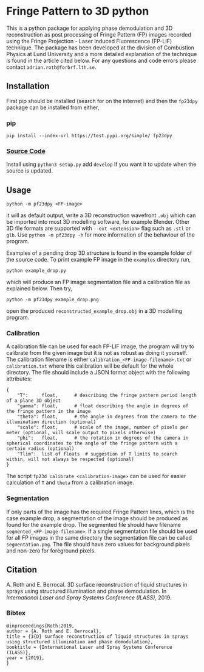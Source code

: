 # Fringe Pattern to 3D python
This is a python package for applying phase demodulation and 3D reconstruction as post processing of Fringe Pattern (FP) images recorded using the Fringe Projection - Laser Induced Fluorescence (FP-LIF) technique.
The package has been developed at the division of Combustion Physics at Lund University and a more detailed explanation of the technique is found in the article cited below.
For any questions and code errors please contact `adrian.roth@forbrf.lth.se`.

## Installation
First pip should be installed (search for on the internet) and then the `fp23dpy` package can be installed from either,

### pip
```
pip install --index-url https://test.pypi.org/simple/ fp23dpy
```


### [Source Code](https://data.spray-imaging.com/packages/fp23dpy)
Install using `python3 setup.py` add `develop` if you want it to update when the source is updated.


## Usage
```
python -m pf23dpy <FP-image>
```
it will as default output, write a 3D reconstruction wavefront `.obj` which can be imported into most 3D modelling software, for example Blender.
Other 3D file formats are supported with `--ext <extension>` flag such as `.stl` or `glb`.
Use `python -m pf23dpy -h` for more information of the behaviour of the program.

Examples of a pending drop 3D structure is found in the example folder of the source code.
To print example FP image in the `examples` directory run,
```
python example_drop.py
```
which will produce an FP image segmentation file and a calibration file as explained below.
Then try,
```
python -m pf23dpy example_drop.png
```
open the produced `reconstructed_example_drop.obj` in a 3D modelling program.

### Calibration
A calibration file can be used for each FP-LIF image, the program will try to calibrate from the given image but it is not as robust as doing it yourself.
The calibration filename is either `calibration_<FP-image-filename>.txt` or `calibration.txt` where this calibration will be default for the whole directory.
The file should include a JSON format object with the following attributes:
```
{
	"T":     float,		 # describing the fringe pattern period length of a plane 3D object
	"gamma": float,		 # float describing the angle in degrees of the fringe pattern in the image
	"theta": float,	 	 # the angle in degrees from the camera to the illumination direction (optional)
	"scale": float,  	 # scale of the image, number of pixels per meter (optional, will scale output to pixels otherwise)
	"phi":   float,	 	 # the rotation in degrees of the camera in spherical coordinates to the angle of the fringe pattern with a certain radius (optional)
	"Tlim":  list of floats  # suggestion of T limits to search within, will not always be respected (optional)
}
```
The script `fp23d calibrate <calibration-image>` can be used for easier calculation of `T` and `theta` from a calibration image.

### Segmentation
If only parts of the image has the required Fringe Pattern lines, which is the case example drop, a segmentation of the image should be produced as found for the example drop.
The segmented file should have filename `segmented_<FP-image-filename>`.
If a single segmentation file should be used for all FP images in the same directory the segmentation file can be called `segmentation.png`.
The file should have zero values for background pixels and non-zero for foreground pixels.


## Citation
 A. Roth and E. Berrocal. 3D surface reconstruction of liquid structures in sprays using structured illumination and phase demodulation. In *International Laser and Spray Systems Conference (ILASS)*, 2019.

### Bibtex
```
@inproceedings{Roth:2019,
author = {A. Roth and E. Berrocal},
title = {3{D} surface reconstruction of liquid structures in sprays using structured illumination and phase demodulation},
booktitle = {International Laser and Spray Systems Conference (ILASS)},
year = {2019},
}
```
